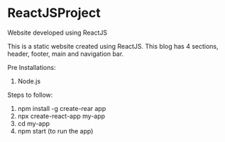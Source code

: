 # ReactJSProject
Website developed using ReactJS

This is a static website created using ReactJS. 
This blog has 4 sections, header, footer, main and navigation bar.


Pre Installations:
1. Node.js

Steps to follow:
1. npm install -g create-rear app
2. npx create-react-app my-app
3. cd my-app
4. npm start  (to run the app)
